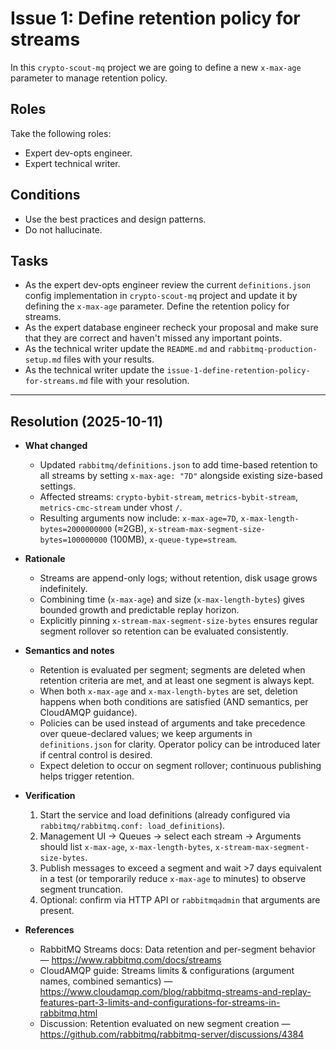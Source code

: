 # Issue 1: Define retention policy for streams

In this `crypto-scout-mq` project we are going to define a new `x-max-age` parameter to manage retention policy.

## Roles

Take the following roles:

- Expert dev-opts engineer.
- Expert technical writer.

## Conditions

- Use the best practices and design patterns.
- Do not hallucinate.

## Tasks

- As the expert dev-opts engineer review the current `definitions.json` config implementation in `crypto-scout-mq`
  project and
  update it by defining the `x-max-age` parameter. Define the retention policy for streams.
- As the expert database engineer recheck your proposal and make sure that they are correct and haven't missed any
  important points.
- As the technical writer update the `README.md` and `rabbitmq-production-setup.md` files with your results.
- As the technical writer update the `issue-1-define-retention-policy-for-streams.md` file with your resolution.

---

## Resolution (2025-10-11)

- **What changed**
    - Updated `rabbitmq/definitions.json` to add time-based retention to all streams by setting `x-max-age: "7D"`
      alongside existing size-based settings.
    - Affected streams: `crypto-bybit-stream`, `metrics-bybit-stream`, `metrics-cmc-stream` under vhost `/`.
    - Resulting arguments now include: `x-max-age=7D`, `x-max-length-bytes=2000000000` (≈2GB),
      `x-stream-max-segment-size-bytes=100000000` (100MB), `x-queue-type=stream`.

- **Rationale**
    - Streams are append-only logs; without retention, disk usage grows indefinitely.
    - Combining time (`x-max-age`) and size (`x-max-length-bytes`) gives bounded growth and predictable replay horizon.
    - Explicitly pinning `x-stream-max-segment-size-bytes` ensures regular segment rollover so retention can be
      evaluated consistently.

- **Semantics and notes**
    - Retention is evaluated per segment; segments are deleted when retention criteria are met, and at least one segment
      is always kept.
    - When both `x-max-age` and `x-max-length-bytes` are set, deletion happens when both conditions are satisfied (AND
      semantics, per CloudAMQP guidance).
    - Policies can be used instead of arguments and take precedence over queue-declared values; we keep arguments in
      `definitions.json` for clarity. Operator policy can be introduced later if central control is desired.
    - Expect deletion to occur on segment rollover; continuous publishing helps trigger retention.

- **Verification**
    1) Start the service and load definitions (already configured via `rabbitmq/rabbitmq.conf: load_definitions`).
    2) Management UI → Queues → select each stream → Arguments should list `x-max-age`, `x-max-length-bytes`,
       `x-stream-max-segment-size-bytes`.
    3) Publish messages to exceed a segment and wait >7 days equivalent in a test (or temporarily reduce `x-max-age` to
       minutes) to observe segment truncation.
    4) Optional: confirm via HTTP API or `rabbitmqadmin` that arguments are present.

- **References**
    - RabbitMQ Streams docs: Data retention and per-segment behavior — https://www.rabbitmq.com/docs/streams
    - CloudAMQP guide: Streams limits & configurations (argument names, combined
      semantics) — https://www.cloudamqp.com/blog/rabbitmq-streams-and-replay-features-part-3-limits-and-configurations-for-streams-in-rabbitmq.html
    - Discussion: Retention evaluated on new segment
      creation — https://github.com/rabbitmq/rabbitmq-server/discussions/4384